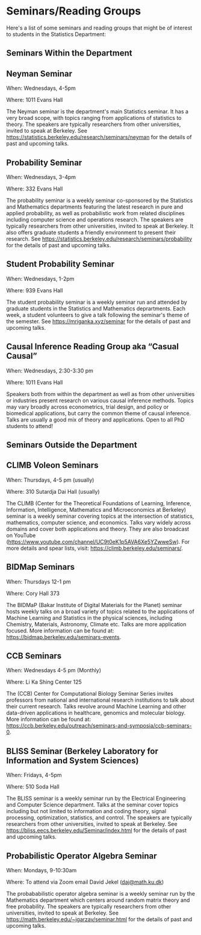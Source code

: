 # Seminars/Reading Groups

Here's a list of some seminars and reading groups that might be of interest to students in the Statistics Department:

## Seminars Within the Department

## Neyman Seminar

When: Wednesdays, 4-5pm

Where: 1011 Evans Hall

The Neyman seminar is the department's main Statistics seminar. It has a very broad scope, with topics ranging from applications of statistics to theory. The speakers are typically researchers from other universities, invited to speak at Berkeley. See https://statistics.berkeley.edu/research/seminars/neyman for the details of past and upcoming talks.


## Probability Seminar

When: Wednesdays, 3-4pm

Where: 332 Evans Hall

The probability seminar is a weekly seminar co-sponsored by the Statistics and Mathematics departments featuring the latest research in pure and applied probability, as well as probabilistic work from related disciplines including computer science and operations research. The speakers are typically researchers from other universities, invited to speak at Berkeley. It also offers graduate students a friendly environment to present their research. See https://statistics.berkeley.edu/research/seminars/probability for the details of past and upcoming talks.


## Student Probability Seminar

When: Wednesdays, 1-2pm

Where: 939 Evans Hall

The student probability seminar is a weekly seminar run and attended by graduate students in the Statistics and Mathematics deprartments. Each week, a student volunteers to give a talk following the seminar's theme of the semester. See https://mriganka.xyz/seminar for the details of past and upcoming talks.


## Causal Inference Reading Group aka “Casual Causal”

When: Wednesdays, 2:30-3:30 pm

Where: 1011 Evans Hall

Speakers both from within the department as well as from other universities or industries present research on various causal inference methods. Topics may vary broadly across econometrics, trial design, and policy or biomedical applications, but carry the common theme of causal inference. Talks are usually a good mix of theory and applications. Open to all PhD students to attend! 

## Seminars Outside the Department

## CLIMB Voleon Seminars

When: Thursdays, 4-5 pm (usually)

Where: 310 Sutardja Dai Hall (usually)

The CLIMB (Center for the Theoretical Foundations of Learning, Inference, Information, Intelligence, Mathematics and Microeconomics at Berkeley) seminar is a weekly seminar covering topics at the intersection of statistics, mathematics, computer science, and economics. Talks vary widely across domains and cover both applications and theory. They are also broadcast on YouTube (https://www.youtube.com/channel/UC9t0eK1p5AVA6Xe5YZwweSw). For more details and spear lists, visit: https://climb.berkeley.edu/seminars/. 


## BIDMap Seminars

When: Thursdays 12-1 pm

Where: Cory Hall 373

The BIDMaP (Bakar Institute of Digital Materials for the Planet) seminar hosts weekly talks on a broad variety of topics related to the applications of Machine Learning and Statistics in the physical sciences, including Chemistry, Materials, Astronomy, Climate etc. Talks are more application focused. More information can be found at: https://bidmap.berkeley.edu/seminars-events. 


## CCB Seminars

When: Wednesdays 4-5 pm (Monthly)

Where: Li Ka Shing Center 125

The (CCB) Center for Computational Biology Seminar Series invites professors from national and international research institutions to talk about their current research. Talks revolve around Machine Learning and other data-driven applications in healthcare, genomics and molecular biology. More information can be found at: https://ccb.berkeley.edu/outreach/seminars-and-symposia/ccb-seminars-0.


## BLISS Seminar (Berkeley Laboratory for Information and System Sciences)

When: Fridays, 4-5pm

Where: 510 Soda Hall

The BLISS seminar is a weekly seminar run by the Electrical Engineering and Computer Science department. Talks at the seminar cover topics including but not limited to information and coding theory, signal processing, optimization, statistics, and control. The speakers are typically researchers from other universities, invited to speak at Berkeley. See https://bliss.eecs.berkeley.edu/Seminar/index.html for the details of past and upcoming talks.


## Probabilistic Operator Algebra Seminar

When: Mondays, 9-10:30am

Where: To attend via Zoom email David Jekel (daj@math.ku.dk)

The probababilistic operator algebra seminar is a weekly seminar run by the Mathematics department which centers around random matrix theory and free probability. The speakers are typically researchers from other universities, invited to speak at Berkeley. See https://math.berkeley.edu/~jgarzav/seminar.html for the details of past and upcoming talks.

